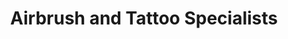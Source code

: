 ---
title: "Airbrush and Tattoo Specialists"
url: /milwaukee/airbrush-and-tattoo-specialists/
shop: tattoo
---